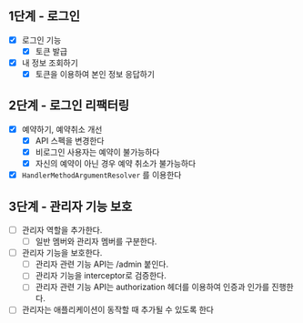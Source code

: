 ## 1단계 - 로그인
- [x] 로그인 기능
  - [x] 토큰 발급
- [x] 내 정보 조회하기
  - [x] 토큰을 이용하여 본인 정보 응답하기

## 2단계 - 로그인 리팩터링
- [x] 예약하기, 예약취소 개선
  - [x] API 스펙을 변경한다 
  - [x] 비로그인 사용자는 예약이 불가능하다
  - [x] 자신의 예약이 아닌 경우 예약 취소가 불가능하다
- [x] `HandlerMethodArgumentResolver` 를 이용한다 

## 3단계 - 관리자 기능 보호
- [ ] 관리자 역할을 추가한다.
  - [ ] 일반 멤버와 관리자 멤버를 구분한다.
- [ ] 관리자 기능을 보호한다.
  - [ ] 관리자 관련 기능 API는 /admin 붙인다.
  - [ ] 관리자 기능을 interceptor로 검증한다.
  - [ ] 관리자 관련 기능 API는 authorization 헤더를 이용하여 인증과 인가를 진행한다.
- [ ] 관리자는 애플리케이션이 동작할 때 추가될 수 있도록 한다
